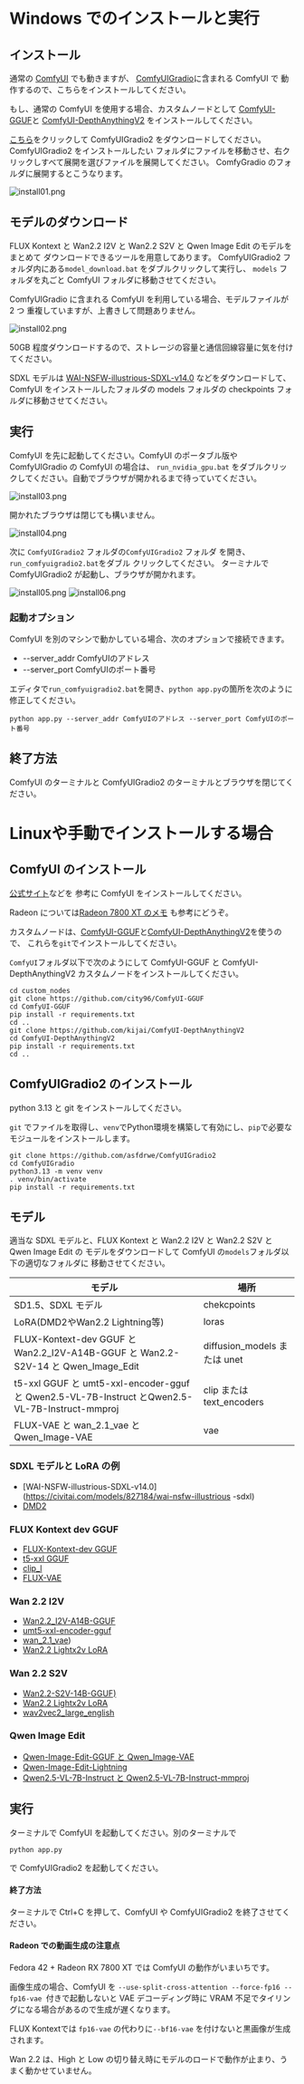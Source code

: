 # Windows でのインストールと実行

## インストール

通常の [ComfyUI](https://www.comfy.org/download) でも動きますが、
[ComfyUIGradio](https://github.com/asfdrwe/ComfyUIGradio)に含まれる ComfyUI で
動作するので、こちらをインストールしてください。

もし、通常の ComfyUI を使用する場合、カスタムノードとして
[ComfyUI-GGUF](https://github.com/city96/ComfyUI-GGUF)と
[ComfyUI-DepthAnythingV2](https://github.com/kijai/ComfyUI-DepthAnythingV2)
をインストールしてください。

[こちら](https://huggingface.co/asfdrwe/WAI14DMD2-GGUF/resolve/main/ComfyUIGradio2-20250910.zip)をクリックして
ComfyUIGradio2 をダウンロードしてください。ComfyUIGradio2 をインストールしたい
フォルダにファイルを移動させ、右クリックしすべて展開を選びファイルを展開してください。
ComfyGradio のフォルダに展開するとこうなります。

![install01.png](image/install01.png)

## モデルのダウンロード
FLUX Kontext と Wan2.2 I2V と Wan2.2 S2V と Qwen Image Edit のモデルをまとめて
ダウンロードできるツールを用意してあります。
ComfyUIGradio2 フォルダ内にある`model_download.bat` をダブルクリックして実行し、
`models` フォルダを丸ごと ComfyUI フォルダに移動させてください。

ComfyUIGradio に含まれる ComfyUI を利用している場合、モデルファイルが 2 つ
重複していますが、上書きして問題ありません。

![install02.png](image/install02.png)

50GB 程度ダウンロードするので、ストレージの容量と通信回線容量に気を付けてください。

SDXL モデルは
[WAI-NSFW-illustrious-SDXL-v14.0](https://civitai.com/models/827184/wai-nsfw-illustrious-sdxl)
などをダウンロードして、ComfyUI をインストールしたフォルダの models フォルダの checkpoints フォルダに移動させてください。

## 実行
ComfyUI を先に起動してください。ComfyUI のポータブル版や ComfyUIGradio の ComfyUI の場合は、
`run_nvidia_gpu.bat` をダブルクリックしてください。自動でブラウザが開かれるまで待っていてください。

![install03.png](image/install03.png)

開かれたブラウザは閉じても構いません。

![install04.png](image/install04.png)

次に `ComfyUIGradio2` フォルダの`ComfyUIGradio2` フォルダ を開き、`run_comfyuigradio2.bat`をダブル
クリックしてください。 ターミナルで ComfyUIGradio2 が起動し、ブラウザが開かれます。

![install05.png](image/install05.png)
![install06.png](image/install06.png)

### 起動オプション
ComfyUI を別のマシンで動かしている場合、次のオプションで接続できます。

- --server_addr ComfyUIのアドレス
- --server_port ComfyUIのポート番号

エディタで`run_comfyuigradio2.bat`を開き、`python app.py`の箇所を次のように修正してください。
```
python app.py --server_addr ComfyUIのアドレス --server_port ComfyUIのポート番号
```

## 終了方法

ComfyUI のターミナルと ComfyUIGradio2 のターミナルとブラウザを閉じてください。

# Linuxや手動でインストールする場合

## ComfyUI のインストール

[公式サイト](https://github.com/comfyanonymous/ComfyUI?tab=readme-ov-file#manual-install-windows-linux)などを
参考に ComfyUI をインストールしてください。

Radeon については[Radeon 7800 XT のメモ](https://qiita.com/asfdrwe/items/ae05a15ae42fb65c8dd2) も参考にどうぞ。

カスタムノードは、[ComfyUI-GGUF](https://github.com/city96/ComfyUI-GGUF)と[ComfyUI-DepthAnythingV2](https://github.com/kijai/ComfyUI-DepthAnythingV2)を使うので、
これらを`git`でインストールしてください。

`ComfyUI`フォルダ以下で次のようにして ComfyUI-GGUF と ComfyUI-DepthAnythingV2 カスタムノードをインストールしてください。
```
cd custom_nodes
git clone https://github.com/city96/ComfyUI-GGUF
cd ComfyUI-GGUF
pip install -r requirements.txt 
cd ..
git clone https://github.com/kijai/ComfyUI-DepthAnythingV2
cd ComfyUI-DepthAnythingV2
pip install -r requirements.txt 
cd ..
```

## ComfyUIGradio2 のインストール
python 3.13 と git をインストールしてください。　

`git` でファイルを取得し、`venv`でPython環境を構築して有効にし、`pip`で必要な
モジュールをインストールします。

```
git clone https://github.com/asfdrwe/ComfyUIGradio2
cd ComfyUIGradio
python3.13 -m venv venv
. venv/bin/activate
pip install -r requirements.txt
```

## モデル
適当な SDXL モデルと、FLUX Kontext と Wan2.2 I2V と Wan2.2 S2V と Qwen Image Edit の
モデルをダウンロードして ComfyUI の`models`フォルダ以下の適切なフォルダに
移動させてください。

| モデル | 場所 |
|-------|-----|
| SD1.5、SDXL モデル | chekcpoints |
| LoRA(DMD2やWan2.2 Lightning等) | loras |
| FLUX-Kontext-dev GGUF と Wan2.2_I2V-A14B-GGUF と Wan2.2-S2V-14 と Qwen_Image_Edit | diffusion_models または unet |
| t5-xxl GGUF と umt5-xxl-encoder-gguf と Qwen2.5-VL-7B-Instruct とQwen2.5-VL-7B-Instruct-mmproj |  clip または text_encoders |
| FLUX-VAE と wan_2.1_vae と Qwen_Image-VAE | vae |

### SDXL モデルと LoRA の例

- [WAI-NSFW-illustrious-SDXL-v14.0](https://civitai.com/models/827184/wai-nsfw-illustrious
-sdxl)
- [DMD2](https://huggingface.co/tianweiy/DMD2)

### FLUX Kontext dev GGUF

- [FLUX-Kontext-dev GGUF](https://huggingface.co/QuantStack/FLUX.1-Kontext-dev-GGUF)
- [t5-xxl GGUF](https://huggingface.co/city96/t5-v1_1-xxl-encoder-gguf)
- [clip_l](https://huggingface.co/comfyanonymous/flux_text_encoders/tree/main)
- [FLUX-VAE](https://huggingface.co/Comfy-Org/Lumina_Image_2.0_Repackaged)

### Wan 2.2 I2V
- [Wan2.2_I2V-A14B-GGUF](https://huggingface.co/bullerwins/Wan2.2-I2V-A14B-GGUF)
- [umt5-xxl-encoder-gguf](https://huggingface.co/city96/umt5-xxl-encoder-gguf)
- [wan_2.1_vae](https://huggingface.co/Comfy-Org/Wan_2.1_ComfyUI_repackaged))
- [Wan2.2 Lightx2v LoRA](https://huggingface.co/Comfy-Org/Wan_2.2_ComfyUI_Repackaged/tree/main/split_files/loras)

### Wan 2.2 S2V
- [Wan2.2-S2V-14B-GGUF)](https://huggingface.co/QuantStack/Wan2.2-S2V-14B-GGUF)
- [Wan2.2 Lightx2v LoRA](https://huggingface.co/Comfy-Org/Wan_2.2_ComfyUI_Repackaged/tree/main/split_files/loras)
- [wav2vec2_large_english](https://huggingface.co/Comfy-Org/Wan_2.2_ComfyUI_Repackaged/tree/main/split_files/audio_encoders)

### Qwen Image Edit
- [Qwen-Image-Edit-GGUF と Qwen_Image-VAE](https://huggingface.co/QuantStack/Qwen-Image-Edit-GGUF)
- [Qwen-Image-Edit-Lightning](https://huggingface.co/lightx2v/Qwen-Image-Lightning)
- [Qwen2.5-VL-7B-Instruct と Qwen2.5-VL-7B-Instruct-mmproj](https://huggingface.co/unsloth/Qwen2.5-VL-7B-Instruct-GGUF)

## 実行

ターミナルで ComfyUI を起動してください。別のターミナルで
```
python app.py
```
で ComfyUIGradio2 を起動してください。

#### 終了方法
ターミナルで Ctrl+C を押して、ComfyUI や ComfyUIGradio2 を終了させてください。

#### Radeon での動画生成の注意点
Fedora 42 + Radeon RX 7800 XT では ComfyUI の動作がいまいちです。

画像生成の場合、ComfyUI を `--use-split-cross-attention --force-fp16 --fp16-vae `付きで起動しないと
VAE デコーディング時に VRAM 不足でタイリングになる場合があるので生成が遅くなります。

FLUX Kontextでは `fp16-vae` の代わりに`--bf16-vae` を付けないと黒画像が生成されます。

Wan 2.2 は、High と Low の切り替え時にモデルのロードで動作が止まり、うまく動かせていません。
